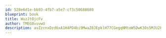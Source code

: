 ```yaml
---
id: 528e6d1e-bb93-4fb7-a5e7-cf3c50688680
blueprint: book
title: WuzJtOjcFv
author: TMEG8vuvwU
description: avZzcnxDzd6xA1H4PD4bi9MwaZ0JEpklH77CGegqNMtoW5DwK3Os5MJU2FCi3BxM2TNstiDKycqOmKYNGOMc5gRUrOIkuGU4jxc9
---
```

